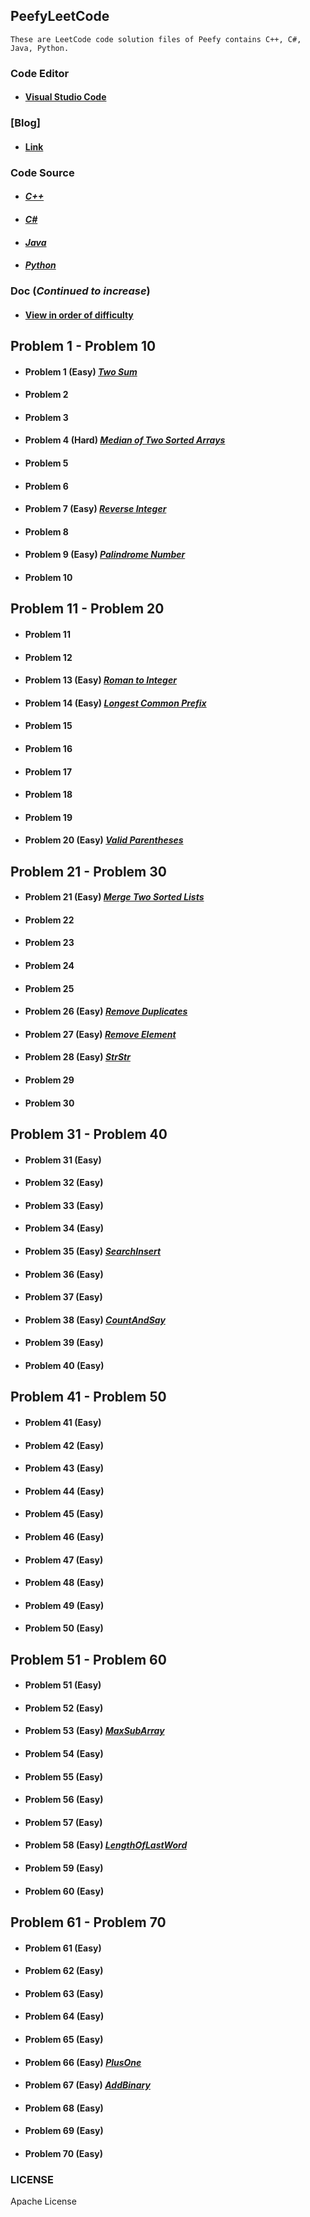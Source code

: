 ## PeefyLeetCode

    These are LeetCode code solution files of Peefy contains C++, C#, Java, Python.

### Code Editor

* #### [Visual Studio Code](https://code.visualstudio.com/)

### [Blog]

* #### [Link](https://peefy.github.io)

### Code Source

* #### [*C++*](https://github.com/Peefy/PeefyLeetCode/blob/master/src/Cpp)

* #### [*C#*](https://github.com/Peefy/PeefyLeetCode/blob/master/src/CSharp)

* #### [*Java*](https://github.com/Peefy/PeefyLeetCode/blob/master/src/Java)

* #### [*Python*](https://github.com/Peefy/PeefyLeetCode/blob/master/src/Python)

### Doc (*Continued to increase*)

* #### [View in order of difficulty](https://github.com/Peefy/PeefyLeetCode/blob/master/README_ORDER.md)

## Problem 1 - Problem 10

* #### Problem 1 (Easy) [*Two Sum*](https://github.com/Peefy/PeefyLeetCode/blob/master/doc/1.TwoSum/README.md)
* #### Problem 2
* #### Problem 3
* #### Problem 4 (Hard) [*Median of Two Sorted Arrays*](https://github.com/Peefy/PeefyLeetCode/blob/master/doc/4.MedianOfTwoSortedArrays/README.md)
* #### Problem 5
* #### Problem 6
* #### Problem 7 (Easy) [*Reverse Integer*](https://github.com/Peefy/PeefyLeetCode/blob/master/doc/7.ReverseInteger/README.md)
* #### Problem 8
* #### Problem 9 (Easy) [*Palindrome Number*](https://github.com/Peefy/PeefyLeetCode/blob/master/doc/9.PalindromeNumber/README.md)
* #### Problem 10

## Problem 11 - Problem 20

* #### Problem 11
* #### Problem 12
* #### Problem 13 (Easy) [*Roman to Integer*](https://github.com/Peefy/PeefyLeetCode/blob/master/doc/13.RomantoInteger/README.md)
* #### Problem 14 (Easy) [*Longest Common Prefix*](https://github.com/Peefy/PeefyLeetCode/blob/master/doc/14.LongestCommonPrefix/README.md)
* #### Problem 15
* #### Problem 16
* #### Problem 17
* #### Problem 18
* #### Problem 19
* #### Problem 20 (Easy) [*Valid Parentheses*](https://github.com/Peefy/PeefyLeetCode/blob/master/doc/20.ValidParentheses/README.md)

## Problem 21 - Problem 30

* #### Problem 21 (Easy) [*Merge Two Sorted Lists*](https://github.com/Peefy/PeefyLeetCode/blob/master/doc/21.MergeTwoSortedLists/README.md)
* #### Problem 22 
* #### Problem 23 
* #### Problem 24 
* #### Problem 25
* #### Problem 26 (Easy) [*Remove Duplicates*](https://github.com/Peefy/PeefyLeetCode/blob/master/doc/26.RemoveDuplicates/README.md)
* #### Problem 27 (Easy) [*Remove Element*](https://github.com/Peefy/PeefyLeetCode/blob/master/doc/27.RemoveElement/README.md)
* #### Problem 28 (Easy) [*StrStr*](https://github.com/Peefy/PeefyLeetCode/blob/master/doc/28.StrStr/README.md)
* #### Problem 29
* #### Problem 30 

## Problem 31 - Problem 40

* #### Problem 31 (Easy)
* #### Problem 32 (Easy)
* #### Problem 33 (Easy)
* #### Problem 34 (Easy)
* #### Problem 35 (Easy) [*SearchInsert*](https://github.com/Peefy/PeefyLeetCode/blob/master/doc/35.SearchInsert/README.md)
* #### Problem 36 (Easy)
* #### Problem 37 (Easy)
* #### Problem 38 (Easy) [*CountAndSay*](https://github.com/Peefy/PeefyLeetCode/blob/master/doc/38.CountAndSay/README.md)
* #### Problem 39 (Easy)
* #### Problem 40 (Easy)

## Problem 41 - Problem 50

* #### Problem 41 (Easy)
* #### Problem 42 (Easy)
* #### Problem 43 (Easy)
* #### Problem 44 (Easy)
* #### Problem 45 (Easy) 
* #### Problem 46 (Easy)
* #### Problem 47 (Easy)
* #### Problem 48 (Easy) 
* #### Problem 49 (Easy)
* #### Problem 50 (Easy)

## Problem 51 - Problem 60

* #### Problem 51 (Easy)
* #### Problem 52 (Easy)
* #### Problem 53 (Easy) [*MaxSubArray*](https://github.com/Peefy/PeefyLeetCode/blob/master/doc/53.MaxSubArray/README.md)
* #### Problem 54 (Easy)
* #### Problem 55 (Easy) 
* #### Problem 56 (Easy) 
* #### Problem 57 (Easy) 
* #### Problem 58 (Easy) [*LengthOfLastWord*](https://github.com/Peefy/PeefyLeetCode/blob/master/doc/58.LengthOfLastWord/README.md)
* #### Problem 59 (Easy)
* #### Problem 60 (Easy)

## Problem 61 - Problem 70

* #### Problem 61 (Easy)
* #### Problem 62 (Easy)
* #### Problem 63 (Easy) 
* #### Problem 64 (Easy)
* #### Problem 65 (Easy) 
* #### Problem 66 (Easy) [*PlusOne*](https://github.com/Peefy/PeefyLeetCode/blob/master/doc/66.PlusOne/README.md)
* #### Problem 67 (Easy) [*AddBinary*](https://github.com/Peefy/PeefyLeetCode/blob/master/doc/67.AddBinary/README.md)
* #### Problem 68 (Easy) 
* #### Problem 69 (Easy)
* #### Problem 70 (Easy)

### LICENSE

Apache License

